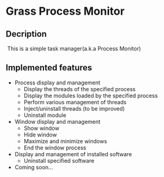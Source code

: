 # Grass Process Monitor

## Decription

​	This is a simple task manager(a.k.a Process Monitor)

## Implemented features

* Process display and management
  * Display the threads of the specified process
  * Display the modules loaded by the specified process
  * Perform various management of threads
  * Inject/uninstall threads (to be improved)
  * Uninstall module
* Window display and management
  * Show window
  * Hide window
  *  Maximize and minimize windows
  * End the window process
* Display and management of installed software
  * Uninstall specified software
* Coming soon...
